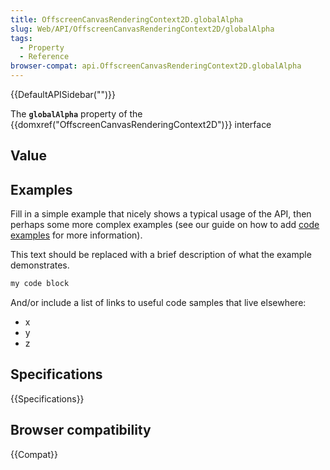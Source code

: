 ```yaml
---
title: OffscreenCanvasRenderingContext2D.globalAlpha
slug: Web/API/OffscreenCanvasRenderingContext2D/globalAlpha
tags:
  - Property
  - Reference
browser-compat: api.OffscreenCanvasRenderingContext2D.globalAlpha
---
```

{{DefaultAPISidebar("")}}

The **`globalAlpha`** property of the {{domxref("OffscreenCanvasRenderingContext2D")}} interface 

## Value



## Examples

Fill in a simple example that nicely shows a typical usage of the API, then perhaps some more complex examples (see our guide on how to add [code examples](/en-US/docs/MDN/Contribute/Structures/Code_examples) for more information).

This text should be replaced with a brief description of what the example demonstrates.

```js
my code block
```

And/or include a list of links to useful code samples that live elsewhere:

*   x
*   y
*   z

## Specifications

{{Specifications}}

## Browser compatibility

{{Compat}}


